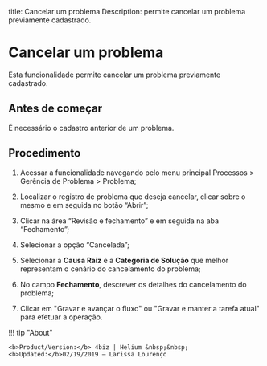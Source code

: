 title: Cancelar um problema
Description: permite cancelar um problema previamente cadastrado.
# Cancelar um problema
Esta funcionalidade permite cancelar um problema previamente cadastrado.

Antes de começar
----------------

É necessário o cadastro anterior de um problema.

Procedimento 
-------------

1.  Acessar a funcionalidade navegando pelo menu principal Processos \> Gerência
    de Problema \> Problema;

2.  Localizar o registro de problema que deseja cancelar, clicar sobre o mesmo e
    em seguida no botão “Abrir”;

3.  Clicar na área “Revisão e fechamento” e em seguida na aba “Fechamento”;

4.  Selecionar a opção “Cancelada”;

5.  Selecionar a **Causa Raiz** e a **Categoria de Solução** que melhor
    representam o cenário do cancelamento do problema;

6.  No campo **Fechamento**, descrever os detalhes do cancelamento do problema;

7.  Clicar em "Gravar e avançar o fluxo" ou "Gravar e manter a tarefa atual"
    para efetuar a operação.

!!! tip "About"

    <b>Product/Version:</b> 4biz | Helium &nbsp;&nbsp;
    <b>Updated:</b>02/19/2019 – Larissa Lourenço
